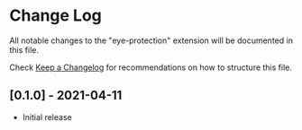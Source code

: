 # Change Log

All notable changes to the "eye-protection" extension will be documented in this file.

Check [Keep a Changelog](http://keepachangelog.com/) for recommendations on how to structure this file.

## [0.1.0] - 2021-04-11
- Initial release
